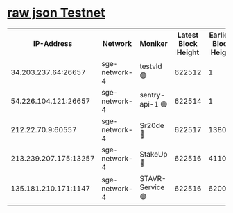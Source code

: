 
[raw json Testnet](https://rpc-check.sget.stavr.tech/sget/rpc-sget-result.json)
=


<table><tr><th>IP-Address</th><th>Network</th><th>Moniker</th><th>Latest Block Height</th><th>Earliest Block Height</th><th>Catching Up</th><th>Tx Index</th><th>Voting Power</th><th>Scan Time</th></tr><tr><td>34.203.237.64:26657</td><td>sge-network-4</td><td>testvld 🟢</td><td>622512</td><td>1</td><td>False</td><td>on</td><td>0</td><td>2023-12-13T08:38:56.195142545UTC</td></tr><tr><td>54.226.104.121:26657</td><td>sge-network-4</td><td>sentry-api-1 🟢</td><td>622514</td><td>1</td><td>False</td><td>on</td><td>0</td><td>2023-12-13T08:39:09.136047626UTC</td></tr><tr><td>212.22.70.9:60557</td><td>sge-network-4</td><td>Sr20de 🔴</td><td>622517</td><td>138001</td><td>False</td><td>on</td><td>99</td><td>2023-12-13T08:39:26.520715718UTC</td></tr><tr><td>213.239.207.175:13257</td><td>sge-network-4</td><td>StakeUp 🔴</td><td>622516</td><td>411001</td><td>False</td><td>off</td><td>100</td><td>2023-12-13T08:39:17.543840240UTC</td></tr><tr><td>135.181.210.171:1147</td><td>sge-network-4</td><td>STAVR-Service 🟢</td><td>622516</td><td>620001</td><td>False</td><td>on</td><td>0</td><td>2023-12-13T08:39:17.912670031UTC</td></tr></table>
